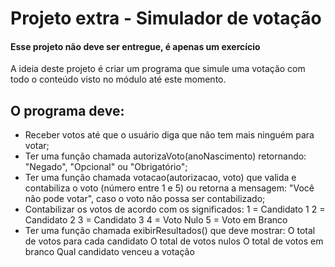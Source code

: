 # Projeto extra - Simulador de votação
#### Esse projeto não deve ser entregue, é apenas um exercício

A ideia deste projeto é criar um programa que simule uma votação com todo o conteúdo visto no módulo até este momento.
## O programa deve:
- Receber votos até que o usuário diga que não tem mais ninguém para votar;
- Ter uma função chamada autorizaVoto(anoNascimento) retornando: "Negado", "Opcional" ou "Obrigatório";
- Ter uma função chamada votacao(autorizacao, voto) que valida e contabiliza o voto (número entre 1 e 5) ou retorna a mensagem: 
    "Você não pode votar", caso o voto não possa ser contabilizado;
- Contabilizar os votos de acordo com os significados:
    1 = Candidato 1
    2 = Candidato 2
    3 = Candidato 3
    4 = Voto Nulo
    5 = Voto em Branco
- Ter uma função chamada exibirResultados() que deve mostrar:
    O total de votos para cada candidato
    O total de votos nulos
    O total de votos em branco
    Qual candidato venceu a votação
